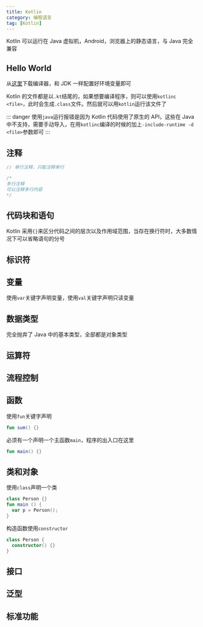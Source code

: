 ```yaml
---
title: Kotlin
category: 编程语言
tag: [Kotlin]
---
```


Kotlin 可以运行在 Java 虚拟机，Android，浏览器上的静态语言，与 Java 完全兼容

## Hello World

从[这里](https://github.com/JetBrains/kotlin/releases)下载编译器，和 JDK 一样配置好环境变量即可

Kotlin 的文件都是以`.kt`结尾的，如果想要编译程序，则可以使用`kotlinc <file>`，此时会生成`.class`文件。然后就可以用`kotlin`运行该文件了

::: danger
使用`java`运行报错是因为 Kotlin 代码使用了原生的 API，这些在 Java 中不支持，需要手动导入，在用`kotlinc`编译的时候的加上`-include-runtime -d <file>`参数即可
:::

## 注释

```kotlin
// 单行注释，只能注释单行

/*
多行注释
可以注释多行内容
*/
```

## 代码块和语句

Kotlin 采用`{}`来区分代码之间的层次以及作用域范围，当存在换行符时，大多数情况下可以省略语句的分号

## 标识符

## 变量

使用`var`关键字声明变量，使用`val`关键字声明只读变量

## 数据类型

完全抛弃了 Java 中的基本类型，全部都是对象类型

## 运算符

## 流程控制

## 函数

使用`fun`关键字声明

```kotlin
fun sum() {}
```

必须有一个声明一个主函数`main`，程序的出入口在这里

```kotlin
fun main() {}
```

## 类和对象

使用`class`声明一个类

```kotlin
class Person {}
fun main () {
  var p = Person();
}
```

构造函数使用`constructor`

```kotlin
class Person {
  constructor() {}
}
```

## 接口

## 泛型

## 标准功能
